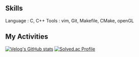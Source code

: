 ## Skills

Language : C, C++
Tools : vim, Git, Makefile, CMake, openGL



## My Activities
[![Velog's GitHub stats](https://velog-readme-stats.vercel.app/api?name=sihkang)](https://velog.io/@sihkang/posts)   [![Solved.ac Profile](http://mazassumnida.wtf/api/v2/generate_badge?boj=sihkang)](https://solved.ac/sihkang)
